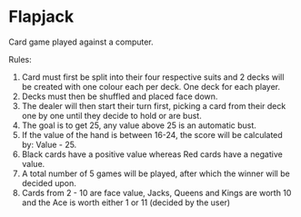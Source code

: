 # Flapjack
Card game played against a computer.

Rules:

1) Card must first be split into their four respective suits and 2 decks will be created with one colour each per deck. One deck for each player.
2) Decks must then be shuffled and placed face down.
3) The dealer will then start their turn first, picking a card from their deck one by one until they decide to hold or are bust.
4) The goal is to get 25, any value above 25 is an automatic bust.
5) If the value of the hand is between 16-24, the score will be calculated by: Value - 25.
6) Black cards have a positive value whereas Red cards have a negative value.
7) A total number of 5 games will be played, after which the winner will be decided upon.
8) Cards from 2 - 10 are face value, Jacks, Queens and Kings are worth 10 and the Ace is worth either 1 or 11 (decided by the user)
